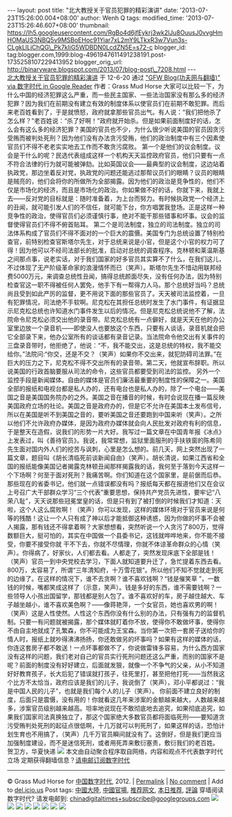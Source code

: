 --- layout: post title: "北大教授关于官员犯罪的精彩演讲" date:
'2013-07-23T15:26:00.004+08:00' author: Wenh Q tags: modified\_time:
'2013-07-23T15:26:46.607+08:00' thumbnail:
https://lh5.googleusercontent.com/RgBo4d6jfEykrj3wk2lJu8OuusJ0vvgHmHOMaUS3NBQ5v9MSBoEHoc91Yiar7xL2mY9LTkxR3w7Vun3s-CLgkLlLjChQG\_Pk7kIiG5WDBDN0LcdZN5E=s72-c
blogger\_id:
tag:blogger.com,1999:blog-4961947611491238191.post-1735258107229413952
blogger\_orig\_url:
http://binaryware.blogspot.com/2013/07/blog-post\_7208.html ---
[\
北大教授关于官员犯罪的精彩演讲](http://feedproxy.google.com/~r/chinagfwblog/~3/H6S5-2VLSks/)
于 12-6-20 通过 ["GFW Blog(功夫网与翻墙)" via 数字时代 in Google
Reader](http://feeds2.feedburner.com/chinagfwblog) 作者：Grass Mud Horse
大家可以比较一下，为什么中国的经济犯罪这么严重，而一些民主国家、一些法治国家没有那么多的经济犯罪？因为我们在前期没有建立有效的制度体系以使官员们在前期不敢犯罪。而后来老百姓看到了，于是就愤怒，政府就拿那些官员出气。有人说：“我们把他杀了怎么样？”老百姓说：“杀了好啊！”政府就开始杀。但是如果前面制度好的话，怎么会有这么多的经济犯罪？美国的官员也不少，为什么很少听说美国的官员因贪污受贿而被判处死刑？因为他们没有办法贪污受贿，他们的政治制度中有三个因素使官员们不得不老老实实地去工作而不敢贪污腐败。
第一个是他们的议会制度。议会是干什么的呢？民选代表组成这样一个机构天天监控政府官员，他们只要有一点不符合法律的行为就可能被弹劾。比如英国议会——最典型的议会制度，这边站着执政党，那边坐着反对党，执政党的问题还能逃过那帮议员们的眼睛？议员的眼睛是贼亮的，他们会将你的所做所为全部揭露。因为他们的政治是竞争性的，他们不仅是市场化的经济，而且是市场化的政治。你如果做不好的话，你就下来，我就上去——反对党的目标就是：随时准备着，为上台而努力。有时候执政党一个经济上的丑闻，就可能引发人们的不信任，就可能下台，你方唱罢我登场。正是这样一种竞争性的政治，使得官员们必须谨慎行事，绝对不能干那些错事和坏事。议会的监督使得官员们不得不俯首贴耳。
第二个是司法制度，独立的司法制度。独立的司法体系构成了官员们不得不面对的一个巨大的震慑。美国专门为总统设置了特别检查官，前特别检查官斯塔尔先生，对于总统来说是小官，但是这个小官的权力可了得！因为他可以不经司法部长的批准，启动对总统的调查程序。克林顿和莱温斯基之间那点事，说老实话，对于我们国家的好多官员其实算不了什么，在我们这儿，不过体现了无产阶级革命家的浪漫情怀而已（笑声）。斯塔尔先生不惜动用联邦经费5000万元，来调查总统性丑闻，搞得总统颜面尽失，没有任何办法，因为特别检查官这一职不得被任何人罢免，他手下有一帮得力人马。那个总统好当吗？总统尚且受到如此严厉的监督，更不用说下面的那些官员了。天天被司法监控着，一旦有犯罪情况，司法绝不手软啊。尼克松在其担任总统时发生了水门事件，有证据显示尼克松总统也许知道水门事件发生以后的情况。但是尼克松总统说他不了解，法院命令尼克松必须交出他的录音带。尼克松总统有一点僻好，就是天天在他的办公室里边放一个录音机——即使没人也要放这个东西，只要有人谈话，录音机就会把它全部录下来，他办公室所有的谈话都有录音记录。当法院命令他交出有关事件的三盘录音带时，他拒绝了，他说：“不，我不能交出，这是总统的特权，我不能交给你。”法院问:“你交，还是不交？（笑声）如果你不交出来，就犯防碍司法罪。”在巨大的压力之下，尼克松不得不交出所有的录音带。第二天，他就宣布辞职。所以说美国的行政首脑要服从司法的命令，这些官员都要受到司法的监控。
另外一个监控手段是新闻媒体。自由的媒体是官员们廉洁最重要的制度性的保障之一。美国全部的报纸和电视台都是私人办的，还有电台也是私人办的，除了一个电台——美国之音是美国国务院办的之外。美国之音在播音的时候，有时会说现在播一篇反映美国政府立场的社论。美国之音是政府办的，但是它不允许在美国本土发布信号，所以在美国是听不到美国之音的，要听美国之音还要跑到中国来听（笑声）。之所以他们不允许政府办媒体，是因为政府办媒体就会向人民批发对政府有利的信息，于是整天在造假，说我们的形势一片大好。我写过一篇文章在中国青年报《冰点》上发表过，叫《善待官员》。我说，我常常想，监狱里面服刑的手扶铁窗的陈希同先生面对国内外人们的挖苦与讽刺，心里是怎么想的。前几天，网上突然出现了一篇文章，题目叫《胡长清临死前谈新闻自由》（笑声）。胡长清说，如果江西省和全国的报纸能像美国记者揭露克林顿丑闻那样揭露我的话，我何至于落到今天这样一个下场啊？何至于面对死刑？我痛苦啊。你们知道在这个国家里，是前倨而后恭。那些现在的省委书记，他们就一点错误都没有吗？报纸每天都在报道他们又在会议上号召广大干部群众学习“三个代表”重要思想，保持共产党员先进性，要牢记“八荣八耻”，天天说那些冠冕堂皇的话，但是只有到了被打倒的时候我们才知道：天啦，这个人这么腐败啊！（笑声）你可以发现，这样的媒体环境对于官员来说是何等的残酷！这让一个人只有成了神以后才能抵御这种诱惑，因为你做的坏事不会被人揭露，那有钱还不得拿着啊？大家想想看，突然听说一个人贪污了800万，觉得数额巨大，挺可怕的，其实在中国做一个县委书记，这钱就哗哗地来，你不能不接受，你要不接受你就
干不下去，你就不尽情理，你就不体谅革命群众的心情（笑声）。你得病了，好家伙，人们都去看。人都走了，突然发现床底下全部是钱！（笑声）官员一到中央党校去学习，下面人就知道要升迁了，急忙提着东西去看。800万，太容易了，所谓“三年清知府，十万雪花银”。所以他们不知不觉就走到死的边缘了。在这样的情况下，谁不去贪啊？谁不喜欢钱啊？“钱是催笑草
”，一数钱的时候，嘴都笑成这样了（示意，笑声）。钱是多好的东西，谁不需要钱啊？一些领导人小孩出国留学，那钱都是别人包了。谁不喜欢好的车，房子越住越大、车子越坐越小，谁不喜欢美色啊？——像蒋艳萍，一个女官员，她也喜欢男的啊！（笑声）这是人性使然。人性这个东西你没有什么别的办法，只有强有力的监督机制。只要一有问题就被揭露，那个媒体就盯着你不放，使得你不敢做坏事，使得你不由自主地就成了孔繁森，你不可能成为王宝森。当你第一次把一套房子送给你的情人时，报纸上就吵得沸沸扬扬，你还敢做另的坏事吗？如果有这样的媒体的话，你连这套房子都不敢送！一点坏事都做不了，你说做雷锋多容易，为什么西方国家没有这样的问题，我们老对自己的官员实行死刑问题还这么严重，而别的国家不是呢？前面的制度没有好好建立，后面就发狠，就像一个不争气的父亲，从小不知道好好教育孩子，长大后犯了错误就打孩子，往死里打，甚至把他打死——当然我这个比方不太恰当，政府应该是我们的儿子，我说倒了（笑声），邓小平都说过：“我是中国人民的儿子”，也就是我们每个人的儿子（笑声）。
你前面不建立良好的制度，后面只是震慑，没有用的！你就看这几年来涉案的金额越来越大，人数越来越多，涉案官员级别越来越高。坦率地说现在不敢彻底地去追究，如果彻底追究，如果我们国家司法真换独立了，那这个国家绝大多数官员都将面临死刑——要知道贪污受贿判处死刑的起征点很低啊，十几万就可以判死刑了，如果这样的话，恐怕计划生育也不用搞了，（笑声）几千万官员瞬间就没有了。这倒好，但是我们更应当加强制度建设，而不是迷信死刑，或者用死弄来敷衍塞责，敷衍我们的老百姓。
贺卫方，华夏快递
![](https://lh5.googleusercontent.com/RgBo4d6jfEykrj3wk2lJu8OuusJ0vvgHmHOMaUS3NBQ5v9MSBoEHoc91Yiar7xL2mY9LTkxR3w7Vun3s-CLgkLlLjChQG_Pk7kIiG5WDBDN0LcdZN5E)
本文由自动聚合程序取自网络，内容和观点不代表数字时代立场
定期获得翻墙信息？[请电邮订阅数字时代](http://eepurl.com/mstlf)
[](http://eepurl.com/mstlf)
[](http://eepurl.com/mstlf)
[](http://eepurl.com/mstlf)

* * * * *

© Grass Mud Horse for [中国数字时代](https://caonima.info/chinese),
2012. |
[Permalink](https://caonima.info/chinese/2012/06/%e5%8c%97%e5%a4%a7%e6%95%99%e6%8e%88%e5%85%b3%e4%ba%8e%e5%ae%98%e5%91%98%e7%8a%af%e7%bd%aa%e7%9a%84%e7%b2%be%e5%bd%a9%e6%bc%94%e8%ae%b2/) |
[No
comment](https://caonima.info/chinese/2012/06/%e5%8c%97%e5%a4%a7%e6%95%99%e6%8e%88%e5%85%b3%e4%ba%8e%e5%ae%98%e5%91%98%e7%8a%af%e7%bd%aa%e7%9a%84%e7%b2%be%e5%bd%a9%e6%bc%94%e8%ae%b2/#comments) |
Add to
[del.icio.us](http://del.icio.us/post?url=https://caonima.info/chinese/2012/06/%E5%8C%97%E5%A4%A7%E6%95%99%E6%8E%88%E5%85%B3%E4%BA%8E%E5%AE%98%E5%91%98%E7%8A%AF%E7%BD%AA%E7%9A%84%E7%B2%BE%E5%BD%A9%E6%BC%94%E8%AE%B2/&title=%E5%8C%97%E5%A4%A7%E6%95%99%E6%8E%88%E5%85%B3%E4%BA%8E%E5%AE%98%E5%91%98%E7%8A%AF%E7%BD%AA%E7%9A%84%E7%B2%BE%E5%BD%A9%E6%BC%94%E8%AE%B2)
Post tags:
[中國大陸](https://caonima.info/chinese/tag/%e4%b8%ad%e5%9c%8b%e5%a4%a7%e9%99%b8/?category=10466),
[中國官場](https://caonima.info/chinese/tag/%e4%b8%ad%e5%9c%8b%e5%ae%98%e5%a0%b4/?category=10466),
[推荐网文](https://caonima.info/chinese/tag/%e6%8e%a8%e8%8d%90%e7%bd%91%e6%96%87/?category=10466),
[本日推荐](https://caonima.info/chinese/tag/%e6%9c%ac%e6%97%a5%e6%8e%a8%e8%8d%90/?category=10466),
[評論](https://caonima.info/chinese/tag/%e8%a9%95%e8%ab%96/?category=10466)
穿墙阅读数字时代? 请发电邮到:
[chinadigitaltimes+subscribe@googlegroups.com](mailto:chinadigitaltimes%2Bsubscribe@googlegroups.com)
![](https://lh6.googleusercontent.com/3R4apedhq9h7n63gT2vyfjZawirVfE84291ylTPXyuiJVwFKCdq8VnjJE6qNTMREPFMvETPJGzRTlO3-HGrNRlB_ECLEL4LbXV7-wL_QpS7sfXqdA_Y) ![](https://lh3.googleusercontent.com/j-v8Q1Zpy60y0C6sh04CINo5cxzs8fp4XfzsGz6Me8-ruDIY8G5zWkncUBrhXMzaQN7-bs74eTTRwRxogdLoBiXO6Xxb5zuroiHHJ3eRL3nWij3cVoo) ![](https://lh6.googleusercontent.com/utPjmm4Vfxxgf88HrdG2GG89uP-Sxjz28nbFSlfsebEUKoogeegmTySoFIlb9wqbKLCRtnTlNTJBb41dS7YzFXgtR9NsvyieEwjJCKDvI0vpBudGx5k) ![](https://lh3.googleusercontent.com/_2plvTLlxdDjj_oEmLeiHBmq3rU5t1h62oSi9BdvDxCD02t7Dn66EYcPIdDbD3QQc9HSSXB-tTw1oR6GVjVZvk14B46pqS9sRGboHV_sqNvE9LouCTA) ![](https://lh6.googleusercontent.com/732t0g_pnwhUWFpfWPAvDa42AdlRnmtvEiW8Cnanme6z_xmeU8PBCV3TLnOFw1mVWcutWX4wsG9y-rP9EKnxFW89-gxRILiZ4VkImObykHbQcwg9AxI) ![](https://lh5.googleusercontent.com/hJ4_0uesRAFjI9S-3jtrh0dXnx-wcais3H1qPLWo6uECoKO0vPaLS3SkrKbdPkKPOD5z7xJvXVB5uIe1dS2CSKNyQQqr7RxsJkePhGGVEmYJz8_rs4s) ![](https://lh6.googleusercontent.com/MZQqTBGVpDsGKbfshZNfgp9TChuNCrIdT50ZV33rh2-r4Sa1p3eYcPbTKEnRIRgsQ6DRIpTAA5W10mmnRo9eqHdBeZd9yu8JcsCMGR3yd5WzUZnDaio) ![](https://lh5.googleusercontent.com/7DycWxMGTqNoA-gP-FkWYLwlkq11UYjJRVxgXStFeBLylAlOMEyaBoVIs0jmMsPWZIbApbtrgywrawK3kvpvrDVYBUruZZx9r_rRt060xKUTC4bW3GU)
